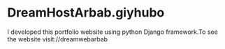 # DreamHostArbab.giyhubo
I developed this portfolio website using python Django framework.To see the website visit://dreamwebarbab
